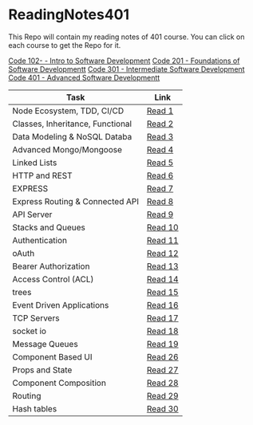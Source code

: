 # ReadingNotes401

This Repo will contain my reading notes of 401 course. You can click on each course to get the Repo for it.

[Code 102- - Intro to Software Development](https://github.com/Othabteh/learning-journal)
[Code 201 - Foundations of Software Developmentt](https://github.com/Othabteh/reading-notes)
[Code 301 - Intermediate Software Development](https://github.com/Othabteh/Reading-notes-301)
[Code 401 - Advanced Software Developmentt](https://github.com/Othabteh/ReadingNotes401)

| Task                             | Link                                                                                  |
| -------------------------------- | ------------------------------------------------------------------------------------- |
| Node Ecosystem, TDD, CI/CD       | [Read 1](https://osama-401-advanced-javascript.github.io/Reading-Notes-401/class-01)  |
| Classes, Inheritance, Functional | [Read 2](https://osama-401-advanced-javascript.github.io/Reading-Notes-401/class-02)  |
| Data Modeling & NoSQL Databa     | [Read 3](https://osama-401-advanced-javascript.github.io/Reading-Notes-401/class-03)  |
| Advanced Mongo/Mongoose          | [Read 4](https://osama-401-advanced-javascript.github.io/Reading-Notes-401/class-04)  |
| Linked Lists                     | [Read 5](https://osama-401-advanced-javascript.github.io/Reading-Notes-401/class-05)  |
| HTTP and REST                    | [Read 6](https://osama-401-advanced-javascript.github.io/Reading-Notes-401/class-06)  |
| EXPRESS                          | [Read 7](https://osama-401-advanced-javascript.github.io/Reading-Notes-401/class-07)  |
| Express Routing & Connected API  | [Read 8](https://osama-401-advanced-javascript.github.io/Reading-Notes-401/class-08)  |
| API Server                       | [Read 9](https://osama-401-advanced-javascript.github.io/Reading-Notes-401/class-09)  |
| Stacks and Queues                | [Read 10](https://osama-401-advanced-javascript.github.io/Reading-Notes-401/class-10) |
| Authentication                   | [Read 11](https://osama-401-advanced-javascript.github.io/Reading-Notes-401/class-11) |
| oAuth                            | [Read 12](https://osama-401-advanced-javascript.github.io/Reading-Notes-401/class-12) |
| Bearer Authorization             | [Read 13](https://osama-401-advanced-javascript.github.io/Reading-Notes-401/class-13) |
| Access Control (ACL)             | [Read 14](https://osama-401-advanced-javascript.github.io/Reading-Notes-401/class-14) |
| trees                            | [Read 15](https://osama-401-advanced-javascript.github.io/Reading-Notes-401/class-15) |
| Event Driven Applications        | [Read 16](https://osama-401-advanced-javascript.github.io/Reading-Notes-401/class-16) |
| TCP Servers                      | [Read 17](https://osama-401-advanced-javascript.github.io/Reading-Notes-401/class-17) |
| socket io                        | [Read 18](https://osama-401-advanced-javascript.github.io/Reading-Notes-401/class-18) |
| Message Queues                   | [Read 19](https://osama-401-advanced-javascript.github.io/Reading-Notes-401/class-19) |
| Component Based UI               | [Read 26](https://osama-401-advanced-javascript.github.io/Reading-Notes-401/class-26) |
| Props and State                  | [Read 27](https://osama-401-advanced-javascript.github.io/Reading-Notes-401/class-27) |
| Component Composition            | [Read 28](https://osama-401-advanced-javascript.github.io/Reading-Notes-401/class-28) |
| Routing                          | [Read 29](https://osama-401-advanced-javascript.github.io/Reading-Notes-401/class-29) |
| Hash tables                      | [Read 30](https://osama-401-advanced-javascript.github.io/Reading-Notes-401/class-30) |
